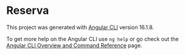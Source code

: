 # Reserva

This project was generated with [Angular CLI](https://github.com/angular/angular-cli) version 16.1.8.


To get more help on the Angular CLI use `ng help` or go check out the [Angular CLI Overview and Command Reference](https://angular.io/cli) page.
